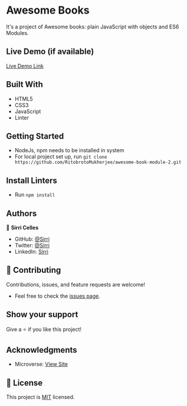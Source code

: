 
# Awesome Books
It's a project of Awesome books: plain JavaScript with objects and ES6 Modules.

## Live Demo (if available)

[Live Demo Link]([https://livedemo.com](https://sirricelles.github.io/awesome-books/))

## Built With

- HTML5
- CSS3
- JavaScript
- Linter

## Getting Started

- NodeJs, npm needs to be installed in system
- For local project set up, run ``` git clone https://github.com/RitobrotoMukherjee/awesome-book-module-2.git ```

## Install Linters

- Run ``` npm install ```

## Authors
👤 **Sirri Celles**

- GitHub: [@Sirri](https://github.com/SirriCelles)
- Twitter: [@Sirri](https://twitter.com/SirriCelles?t=fZl0blItFUQDC5vozH47nA&s=09)
- LinkedIn: [Sirri](https://www.linkedin.com/in/sirricelles)

## 🤝 Contributing

Contributions, issues, and feature requests are welcome!

- Feel free to check the [issues page](../../issues/).

## Show your support

Give a ⭐️ if you like this project!

## Acknowledgments

- Microverse: [View Site](https://www.microverse.org/)

## 📝 License

This project is [MIT](https://github.com/git/git-scm.com/blob/main/MIT-LICENSE.txt) licensed.



